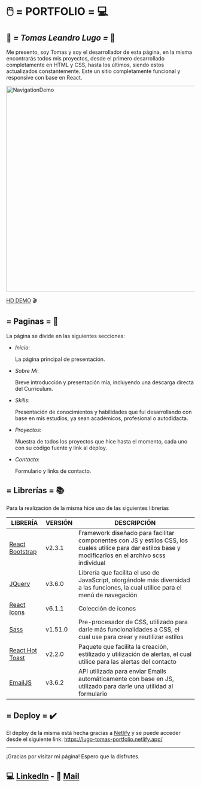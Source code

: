 # 🖱️ =  PORTFOLIO =  💻

## 🌙️ _= Tomas Leandro Lugo =_ 🦊

Me presento, soy Tomas y soy el desarrollador de esta página, en la misma encontrarás todos mis proyectos, desde el primero desarrollado completamente en HTML y CSS, hasta los últimos, siendo estos actualizados constantemente.
Este un sitio completamente funcional y responsive con base en React.

<img src="./src/resources/portfolioDEMO.gif" alt="NavigationDemo" width="550"/>

[HD DEMO](https://streamable.com/bp3m6u) 🎬

## = Paginas = 📄

La página se divide en las siguientes secciones:

- _Inicio_:

    La página principal de presentación.

- _Sobre Mi_:

   Breve introducción y presentación mía, incluyendo una descarga directa del Curriculum.

- _Skills_:

    Presentación de conocimientos y habilidades que fui desarrollando con base en mis estudios, ya sean académicos, profesional o autodidacta.

- _Proyectos_:

    Muestra de todos los proyectos que hice hasta el momento, cada uno con su código fuente y link al deploy.

- _Contacto_:

    Formulario y links de contacto.

## = Librerías = 📚

Para la realización de la misma hice uso de las siguientes librerías

| LIBRERÍA | VERSIÓN | DESCRIPCIÓN |
| ------ | ------ | ------ |
| [React Bootstrap](https://react-bootstrap.github.io/getting-started/introduction) | v2.3.1 | Framework diseñado para facilitar componentes con JS y estilos CSS, los cuales utilice para dar estilos base y modificarlos en el archivo scss individual |
| [JQuery](https://api.jquery.com/) | v3.6.0 | Librería que facilita el uso de JavaScript, otorgándole más diversidad a las funciones, la cual utilice para el menú de navegación |
| [React Icons](https://react-icons.github.io/react-icons/) | v6.1.1 | Colección de iconos |
| [Sass](https://sass-lang.com/documentation/) | v1.51.0 | Pre-procesador de CSS, utilizado para darle más funcionalidades a CSS, el cual use para crear y reutilizar estilos |
| [React Hot Toast](https://react-hot-toast.com/docs) | v2.2.0 | Paquete que facilita la creación, estilizado y utilización de alertas, el cual utilice para las alertas del contacto |
| [EmailJS](https://www.emailjs.com/docs/) | v3.6.2 | API utilizada para enviar Emails automáticamente con base en JS, utilizado para darle una utilidad al formulario |

## = Deploy = ✔️

El deploy de la misma está hecha gracias a [Netlify](https://www.netlify.com/) y se puede acceder desde el siguiente link:
<https://lugo-tomas-portfolio.netlify.app/>

----------------------------------------------------------------------------
¡Gracias por visitar mi página! Espero que la disfrutes.

## 💻 [LinkedIn](https://www.linkedin.com/in/lugotomasleandro/) - 📧 [Mail](mailto:lugoleandro@hotmail.com)
